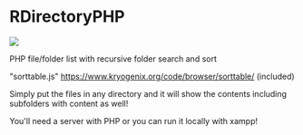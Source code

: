 # RDirectoryPHP

<img src="https://i.ibb.co/WgZMvpY/screencapture-localhost-rdirectory-php-2021-04-06-16-39-22.png">

PHP file/folder list with recursive folder search and sort

"sorttable.js" https://www.kryogenix.org/code/browser/sorttable/ (included)

Simply put the files in any directory and it will show the contents including subfolders with content as well!

You'll need a server with PHP or you can run it locally with xampp!

